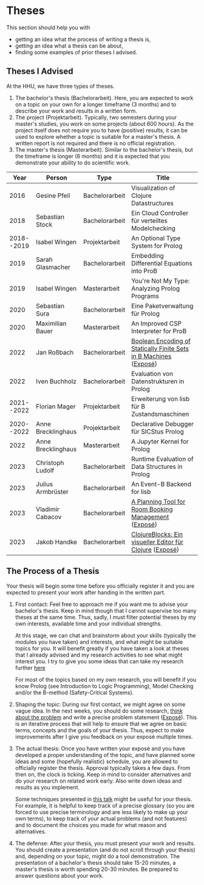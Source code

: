 # Theses

This section should help you with

- getting an idea what the process of writing a thesis is,
- getting an idea what a thesis can be about,
- finding some examples of prior theses I advised.

## Theses I Advised

At the HHU, we have three types of theses.

1. The bachelor's thesis (Bachelorarbeit).
   Here, you are expected to work on a topic on your own for a longer timeframe (3 months) 
   and to describe your work and results in a written form.
2. The project (Projektarbeit). 
   Typically, two semesters during your master's studies, you work on some projects (about 600 hours).
   As the project itself does not require you to have (positive) results, 
   it can be used to explore whether a topic is suitable for a master's thesis.
   A written report is not required and there is no official registration.
3. The master's thesis (Masterarbeit).
   Similar to the bachelor's thesis, but the timeframe is longer (6 months)
   and it is expected that you demonstrate your ability to do scientific work.


| Year       | Person             | Type           | Title
| ---------- | ------------------ | -------------- | -------------------------------------------------------- |
| 2016       | Gesine Pfeil       | Bachelorarbeit | Visualization of Clojure Datastructures                  |
| 2018       | Sebastian Stock    | Bachelorarbeit | Ein Cloud Controller für verteiltes Modelchecking        |
| 2018--2019 | Isabel Wingen      | Projektarbeit  | An Optional Type System for Prolog                       |
| 2019       | Sarah Glasmacher   | Bachelorarbeit | Embedding Differential Equations into ProB               |
| 2019       | Isabel Wingen      | Masterarbeit   | You're Not My Type: Analyzing Prolog Programs            |
| 2020       | Sebastian Sura     | Bachelorarbeit | Eine Paketverwaltung für Prolog                          |
| 2020       | Maximilian Bauer   | Masterarbeit   | An Improved CSP Interpreter for ProB                     |
| 2022       | Jan Roßbach        | Bachelorarbeit | [Boolean Encoding of Statically Finite Sets in B Machines](theses/janrossbach/thesis.pdf) ([Exposé](theses/janrossbach/expose.pdf)) |
| 2022       | Iven Buchholz      | Bachelorarbeit | Evaluation von Datenstrukturen in Prolog                 |
| 2021--2022 | Florian Mager      | Projektarbeit  | Erweiterung von lisb für B Zustandsmaschinen             |
| 2020--2022 | Anne Brecklinghaus | Projektarbeit  | Declarative Debugger für SICStus Prolog                  |
| 2022       | Anne Brecklinghaus | Masterarbeit   | A Jupyter Kernel for Prolog                              |
| 2023       | Christoph Ludolf   | Bachelorarbeit | Runtime Evaluation of Data Structures in Prolog          |
| 2023       | Julius Armbrüster  | Bachelorarbeit | An Event-B Backend for lisb                              |
| 2023       | Vladimir Cabacov   | Bachelorarbeit | [A Planning Tool for Room Booking Management](theses/vladimircabacov/thesis.pdf) ([Exposé](theses/vladimircabacov/expose.pdf)) |
| 2023       | Jakob Handke       | Bachelorarbeit | [ClojureBlocks: Ein visueller Editor für Clojure](theses/jakobhandke/thesis.pdf) ([Exposé](theses/jakobhandke/expose.pdf)) |


## The Process of a Thesis

Your thesis will begin some time before you officially register it 
and you are expected to present your work after handing in the written part.

1. First contact:
   Feel free to approach me if you want me to advise your bachelor's thesis.
   Keep in mind though that I cannot supervise too many theses at the same time.
   Thus, sadly, I must filter potential theses by my own interests,
   available time and your individual strengths.
   
   At this stage, we can chat and brainstorm about your skills (typically the modules you have taken)
   and interests, and what might be suitable topics for you.
   It will benefit greatly if you have taken a look at theses that I already advised
   and my research activities to see what might interest you.
   I try to give you some ideas that can take my research further [here](topics.md)

   For most of the topics based on my own research,
   you will benefit if you know Prolog (see Introduction to Logic Programming),
   Model Checking and/or the B-method (Safety-Critical Systems).

2. Shaping the topic:
   During our first contact, we might agree on some vague idea.
   In the next weeks, you should do some research, [think about the problem](https://www.youtube.com/watch?v=f84n5oFoZBc)
   and write a precise problem statement ([Exposé](https://stups.pages.cs.uni-duesseldorf.de/abschlussarbeiten/offene-themen/betreuungsleitfaden/expose.html)).
   This is an iterative process that will help to ensure that we agree on basic terms, concepts and the goals of your thesis.
   Thus, expect to make improvements after I give you feedback on your exposé multiple times.

3. The actual thesis:
   Once you have written your exposé and you have developed a proper understanding of the topic,
   and have planned some ideas and some (hopefully realistic) schedule, you are allowed to officially register the thesis.
   Approval typically takes a few days.
   From then on, the clock is ticking.
   Keep in mind to consider alternatives and do your research on related work early.
   Also write down ideas and results as you implement.

   Some techniques presented in [this talk](https://www.youtube.com/watch?v=c5QF2HjHLSE) might be useful for your thesis.
   For example, it is helpful to keep track of a precise glossary (so you are forced to use precise terminology and are less likely to make up your own terms),
   to keep track of your actual problems (and not features) and to document the choices you made for what reason and alternatives.

4. The defense:
   After your thesis, you must present your work and results.
   You should create a presentation (and do not scroll through your thesis) and, depending on your topic,
   might do a tool demonstration.
   The presentation of a bachelor's thesis should take 15-20 minutes, a master's thesis is worth spending 20-30 minutes.
   Be prepared to answer questions about your work.





